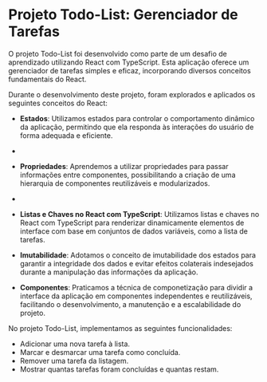 # Projeto Todo-List: Gerenciador de Tarefas

O projeto Todo-List foi desenvolvido como parte de um desafio de aprendizado utilizando React com TypeScript. Esta aplicação oferece um gerenciador de tarefas simples e eficaz, incorporando diversos conceitos fundamentais do React.

Durante o desenvolvimento deste projeto, foram explorados e aplicados os seguintes conceitos do React:

- **Estados**: Utilizamos estados para controlar o comportamento dinâmico da aplicação, permitindo que ela responda às interações do usuário de forma adequada e eficiente.
- 
- **Propriedades**: Aprendemos a utilizar propriedades para passar informações entre componentes, possibilitando a criação de uma hierarquia de componentes reutilizáveis e modularizados.
- 
- **Listas e Chaves no React com TypeScript**: Utilizamos listas e chaves no React com TypeScript para renderizar dinamicamente elementos de interface com base em conjuntos de dados variáveis, como a lista de tarefas.
  
- **Imutabilidade**: Adotamos o conceito de imutabilidade dos estados para garantir a integridade dos dados e evitar efeitos colaterais indesejados durante a manipulação das informações da aplicação.

- **Componentes**: Praticamos a técnica de componetização para dividir a interface da aplicação em componentes independentes e reutilizáveis, facilitando o desenvolvimento, a manutenção e a escalabilidade do projeto.

No projeto Todo-List, implementamos as seguintes funcionalidades:

- Adicionar uma nova tarefa à lista.
- Marcar e desmarcar uma tarefa como concluída.
- Remover uma tarefa da listagem.
- Mostrar quantas tarefas foram concluídas e quantas restam.
